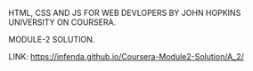 HTML, CSS AND JS FOR WEB DEVLOPERS BY JOHN HOPKINS UNIVERSITY ON COURSERA.


MODULE-2 SOLUTION.


LINK: https://infenda.github.io/Coursera-Module2-Solution/A_2/
